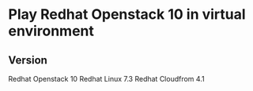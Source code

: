 # Play Redhat Openstack 10  in virtual environment

## Version
Redhat Openstack 10 
Redhat Linux 7.3 
Redhat Cloudfrom 4.1 




